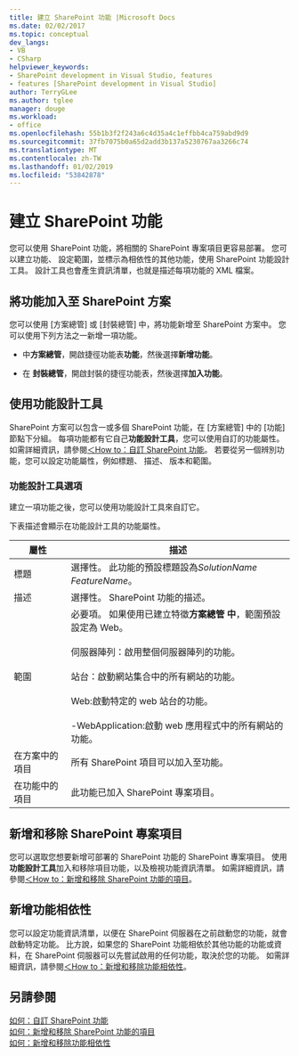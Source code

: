 ```yaml
---
title: 建立 SharePoint 功能 |Microsoft Docs
ms.date: 02/02/2017
ms.topic: conceptual
dev_langs:
- VB
- CSharp
helpviewer_keywords:
- SharePoint development in Visual Studio, features
- features [SharePoint development in Visual Studio]
author: TerryGLee
ms.author: tglee
manager: douge
ms.workload:
- office
ms.openlocfilehash: 55b1b3f2f243a6c4d35a4c1effbb4ca759abd9d9
ms.sourcegitcommit: 37fb7075b0a65d2add3b137a5230767aa3266c74
ms.translationtype: MT
ms.contentlocale: zh-TW
ms.lasthandoff: 01/02/2019
ms.locfileid: "53842878"
---
```

# <a name="create-sharepoint-features"></a>建立 SharePoint 功能
  您可以使用 SharePoint 功能，將相關的 SharePoint 專案項目更容易部署。 您可以建立功能、 設定範圍，並標示為相依性的其他功能，使用 SharePoint 功能設計工具。 設計工具也會產生資訊清單，也就是描述每項功能的 XML 檔案。  
  
## <a name="add-features-to-the-sharepoint-solution"></a>將功能加入至 SharePoint 方案
 您可以使用 [方案總管] 或 [封裝總管] 中，將功能新增至 SharePoint 方案中。 您可以使用下列方法之一新增一項功能。  
  
-   中**方案總管**，開啟捷徑功能表**功能**，然後選擇**新增功能**。  
  
-   在 **封裝總管**，開啟封裝的捷徑功能表，然後選擇**加入功能**。  
  
## <a name="using-the-feature-designer"></a>使用功能設計工具
 SharePoint 方案可以包含一或多個 SharePoint 功能，在 [方案總管] 中的 [功能] 節點下分組。 每項功能都有它自己**功能設計工具**，您可以使用自訂的功能屬性。 如需詳細資訊，請參閱[＜How to：自訂 SharePoint 功能](../sharepoint/how-to-customize-a-sharepoint-feature.md)。 若要從另一個辨別功能，您可以設定功能屬性，例如標題、 描述、 版本和範圍。  
  
### <a name="feature-designer-options"></a>功能設計工具選項
 建立一項功能之後，您可以使用功能設計工具來自訂它。  
  
 下表描述會顯示在功能設計工具的功能屬性。  
  
|屬性|描述|  
|--------------|-----------------|  
|標題|選擇性。 此功能的預設標題設為*SolutionName* *FeatureName*。|  
|描述|選擇性。 SharePoint 功能的描述。|  
|範圍|必要項。 如果使用已建立特徵**方案總管 中**，範圍預設設定為 Web。<br /><br /> 伺服器陣列：啟用整個伺服器陣列的功能。<br /><br /> 站台：啟動網站集合中的所有網站的功能。<br /><br /> Web:啟動特定的 web 站台的功能。<br /><br /> -WebApplication:啟動 web 應用程式中的所有網站的功能。|  
|在方案中的項目|所有 SharePoint 項目可以加入至功能。|  
|在功能中的項目|此功能已加入 SharePoint 專案項目。|  
  
## <a name="add-and-remove-sharepoint-project-items"></a>新增和移除 SharePoint 專案項目
 您可以選取您想要新增可部署的 SharePoint 功能的 SharePoint 專案項目。 使用**功能設計工具**加入和移除項目功能，以及檢視功能資訊清單。 如需詳細資訊，請參閱[＜How to：新增和移除 SharePoint 功能的項目](../sharepoint/how-to-add-and-remove-items-to-sharepoint-features.md)。  
  
## <a name="add-feature-dependencies"></a>新增功能相依性
 您可以設定功能資訊清單，以便在 SharePoint 伺服器在之前啟動您的功能，就會啟動特定功能。 比方說，如果您的 SharePoint 功能相依於其他功能的功能或資料，在 SharePoint 伺服器可以先嘗試啟用的任何功能，取決於您的功能。 如需詳細資訊，請參閱[＜How to：新增和移除功能相依性](../sharepoint/how-to-add-and-remove-feature-dependencies.md)。  
  
## <a name="see-also"></a>另請參閱
 [如何：自訂 SharePoint 功能](../sharepoint/how-to-customize-a-sharepoint-feature.md)   
 [如何：新增和移除 SharePoint 功能的項目](../sharepoint/how-to-add-and-remove-items-to-sharepoint-features.md)   
 [如何：新增和移除功能相依性](../sharepoint/how-to-add-and-remove-feature-dependencies.md)  
